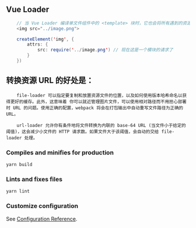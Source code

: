 ## Vue Loader

```java
    // 当 Vue Loader 编译单文件组件中的 <template> 块时，它也会将所有遇到的资源 URL 转换为 webpack 模块请求。
    <img src="../image.png">

    createElement('img', {
        attrs: {
            src: require('../image.png') // 现在这是一个模块的请求了
        }
    })
```

## 转换资源 URL 的好处是：
```
    file-loader 可以指定要复制和放置资源文件的位置，以及如何使用版本哈希命名以获得更好的缓存。此外，这意味着 你可以就近管理图片文件，可以使用相对路径而不用担心部署时 URL 的问题。使用正确的配置，webpack 将会在打包输出中自动重写文件路径为正确的 URL。

    url-loader 允许你有条件地将文件转换为内联的 base-64 URL (当文件小于给定的阈值)，这会减少小文件的 HTTP 请求数。如果文件大于该阈值，会自动的交给 file-loader 处理。
```

### Compiles and minifies for production
```
yarn build
```

### Lints and fixes files
```
yarn lint
```

### Customize configuration
See [Configuration Reference](https://cli.vuejs.org/config/).
